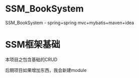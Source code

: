 # SSM_BookSystem
SSM_BookSystem   -   spring+spring mvc+mybatis+maven+idea

# SSM框架基础
本项目之包含基础的CRUD

后期项目如果增加东西，我会新建module
